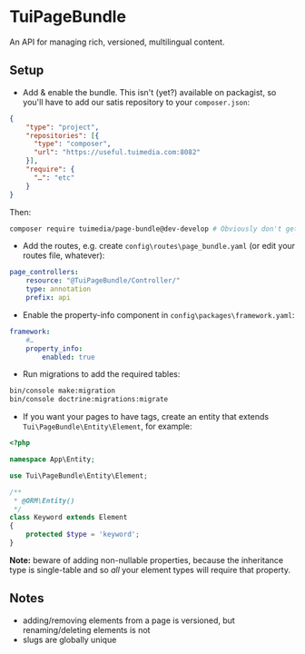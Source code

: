 # TuiPageBundle

An API for managing rich, versioned, multilingual content.

## Setup

* Add & enable the bundle. This isn't (yet?) available on packagist, so you'll have to add our satis repository to your `composer.json`:

```json
{
    "type": "project",
    "repositories": [{
      "type": "composer",
      "url": "https://useful.tuimedia.com:8082"
    }],
    "require": {
      "…": "etc"
    }
}
```

Then:

```sh
composer require tuimedia/page-bundle@dev-develop # Obviously don't get develop once stable releases are ready
```

* Add the routes, e.g. create `config\routes\page_bundle.yaml` (or edit your routes file, whatever):

```yaml
page_controllers:
    resource: "@TuiPageBundle/Controller/"
    type: annotation
    prefix: api
```

* Enable the property-info component in `config\packages\framework.yaml`:

```yaml
framework:
    #…
    property_info:
        enabled: true
```

* Run migrations to add the required tables:

```sh
bin/console make:migration
bin/console doctrine:migrations:migrate
```

* If you want your pages to have tags, create an entity that extends `Tui\PageBundle\Entity\Element`, for example:

```php
<?php

namespace App\Entity;

use Tui\PageBundle\Entity\Element;

/**
 * @ORM\Entity()
 */
class Keyword extends Element
{
    protected $type = 'keyword';
}
```

**Note:** beware of adding non-nullable properties, because the inheritance type is single-table and so *all* your element types will require that property.

## Notes

* adding/removing elements from a page is versioned, but renaming/deleting elements is not
* slugs are globally unique
